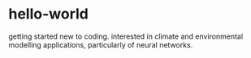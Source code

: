 # hello-world
getting started
new to coding. interested in climate and environmental modelling applications, particularly of neural networks.

